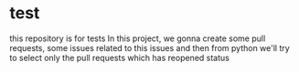 # test
this repository is for tests
In this project, we gonna create some pull requests, some issues related to this issues and then from python we'll try to select only the pull requests which has reopened status
